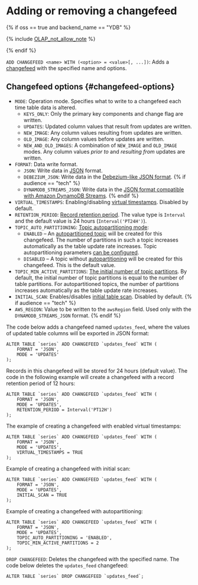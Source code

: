 # Adding or removing a changefeed

{% if oss == true and backend_name == "YDB" %}

{% include [OLAP_not_allow_note](../../../../_includes/not_allow_for_olap_note.md) %}

{% endif %}

`ADD CHANGEFEED <name> WITH (<option> = <value>[, ...])`: Adds a [changefeed](../../../../concepts/cdc) with the specified name and options.


## Changefeed options {#changefeed-options}

* `MODE`: Operation mode. Specifies what to write to a changefeed each time table data is altered.
   * `KEYS_ONLY`: Only the primary key components and change flag are written.
   * `UPDATES`: Updated column values that result from updates are written.
   * `NEW_IMAGE`: Any column values resulting from updates are written.
   * `OLD_IMAGE`: Any column values before updates are written.
   * `NEW_AND_OLD_IMAGES`: A combination of `NEW_IMAGE` and `OLD_IMAGE` modes. Any column values _prior to_ and _resulting from_ updates are written.
* `FORMAT`: Data write format.
   * `JSON`: Write data in [JSON](../../../../concepts/cdc.md#json-record-structure) format.
   * `DEBEZIUM_JSON`: Write data in the [Debezium-like JSON format](../../../../concepts/cdc.md#debezium-json-record-structure).
{% if audience == "tech" %}
   * `DYNAMODB_STREAMS_JSON`: Write data in the [JSON format compatible with Amazon DynamoDB Streams](../../../../concepts/cdc.md#dynamodb-streams-json-record-structure).
{% endif %}
* `VIRTUAL_TIMESTAMPS`: Enabling/disabling [virtual timestamps](../../../../concepts/cdc.md#virtual-timestamps). Disabled by default.
* `RETENTION_PERIOD`: [Record retention period](../../../../concepts/cdc.md#retention-period). The value type is `Interval` and the default value is 24 hours (`Interval('PT24H')`).
* `TOPIC_AUTO_PARTITIONING`: [Topic autopartitioning mode](../../../../concepts/cdc.md#topic-partitions):
    * `ENABLED` – An [autopartitioned topic](../../../../concepts/topic.md#autopartitioning) will be created for this changefeed. The number of partitions in such a topic increases automatically as the table update rate increases. Topic autopartitioning parameters [can be configured](../alter-topic.md#alter-topic).
    * `DISABLED` – A topic without [autopartitioning](../../../../concepts/topic.md#autopartitioning) will be created for this changefeed. This is the default value.
* `TOPIC_MIN_ACTIVE_PARTITIONS`: [The initial number of topic partitions](../../../../concepts/cdc.md#topic-partitions). By default, the initial number of topic partitions is equal to the number of table partitions. For autopartitioned topics, the number of partitions increases automatically as the table update rate increases.
* `INITIAL_SCAN`: Enables/disables [initial table scan](../../../../concepts/cdc.md#initial-scan). Disabled by default.
{% if audience == "tech" %}
* `AWS_REGION`: Value to be written to the `awsRegion` field. Used only with the `DYNAMODB_STREAMS_JSON` format.
{% endif %}

The code below adds a changefeed named `updates_feed`, where the values of updated table columns will be exported in JSON format:

```yql
ALTER TABLE `series` ADD CHANGEFEED `updates_feed` WITH (
    FORMAT = 'JSON',
    MODE = 'UPDATES'
);
```

Records in this changefeed will be stored for 24 hours (default value). The code in the following example will create a changefeed with a record retention period of 12 hours:

```yql
ALTER TABLE `series` ADD CHANGEFEED `updates_feed` WITH (
    FORMAT = 'JSON',
    MODE = 'UPDATES',
    RETENTION_PERIOD = Interval('PT12H')
);
```

The example of creating a changefeed with enabled virtual timestamps:

```yql
ALTER TABLE `series` ADD CHANGEFEED `updates_feed` WITH (
    FORMAT = 'JSON',
    MODE = 'UPDATES',
    VIRTUAL_TIMESTAMPS = TRUE
);
```

Example of creating a changefeed with initial scan:

```yql
ALTER TABLE `series` ADD CHANGEFEED `updates_feed` WITH (
    FORMAT = 'JSON',
    MODE = 'UPDATES',
    INITIAL_SCAN = TRUE
);
```

Example of creating a changefeed with autopartitioning:

```yql
ALTER TABLE `series` ADD CHANGEFEED `updates_feed` WITH (
    FORMAT = 'JSON',
    MODE = 'UPDATES',
    TOPIC_AUTO_PARTITIONING = 'ENABLED',
    TOPIC_MIN_ACTIVE_PARTITIONS = 2
);
```

`DROP CHANGEFEED`: Deletes the changefeed with the specified name. The code below deletes the `updates_feed` changefeed:

```yql
ALTER TABLE `series` DROP CHANGEFEED `updates_feed`;
```
